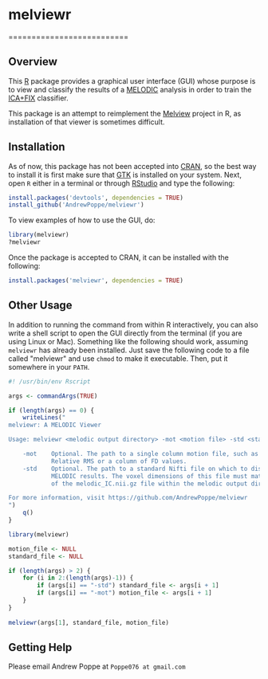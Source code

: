 # melviewr
==========================

Overview
--------

This [R](https://cran.r-project.org/) package provides a graphical user interface (GUI) whose purpose is to view and classify the results of a [MELODIC](https://fsl.fmrib.ox.ac.uk/fsl/fslwiki/MELODIC) analysis in order to train the [ICA+FIX](https://fsl.fmrib.ox.ac.uk/fsl/fslwiki/FIX) classifier. 

This package is an attempt to reimplement the [Melview](http://fsl.fmrib.ox.ac.uk/fsl/fslwiki/Melview) project in R, as installation of that viewer is sometimes difficult.

Installation
------------

As of now, this package has not been accepted into [CRAN](https://cran.r-project.org/web/packages/), so the best way to install it is first make sure that [GTK](https://www.gtk.org/) is installed on your system. Next, open `R` either in a terminal or through [RStudio](https://www.rstudio.com/) and type the following:
```r
install.packages('devtools', dependencies = TRUE)
install_github('AndrewPoppe/melviewr')
```
To view examples of how to use the GUI, do:
```r
library(melviewr)
?melviewr
```

Once the package is accepted to CRAN, it can be installed with the following:
```r
install.packages('melviewr', dependencies = TRUE)
```

Other Usage
-----------

In addition to running the command from within R interactively, you can also write a shell script to open the GUI directly from the terminal (if you are using Linux or Mac). Something like the following should work, assuming `melviewr` has already been installed. Just save the following code to a file called "melviewr" and use `chmod` to make it executable. Then, put it somewhere in your `PATH`.

```r
#! /usr/bin/env Rscript

args <- commandArgs(TRUE)

if (length(args) == 0) {
	writeLines("
melviewr: A MELODIC Viewer

Usage: melviewr <melodic output directory> -mot <motion file> -std <standard>

    -mot    Optional. The path to a single column motion file, such as a 
            Relative RMS or a column of FD values.
    -std    Optional. The path to a standard Nifti file on which to display the 
            MELODIC results. The voxel dimensions of this file must match those 
            of the melodic_IC.nii.gz file within the melodic output directory.

For more information, visit https://github.com/AndrewPoppe/melviewr
")
	q()
}

library(melviewr)

motion_file <- NULL
standard_file <- NULL

if (length(args) > 2) {
	for (i in 2:(length(args)-1)) {
		if (args[i] == "-std") standard_file <- args[i + 1]
		if (args[i] == "-mot") motion_file <- args[i + 1]
	}
}
		
melviewr(args[1], standard_file, motion_file)


```


Getting Help
------------

Please email Andrew Poppe at `Poppe076 at gmail.com`
